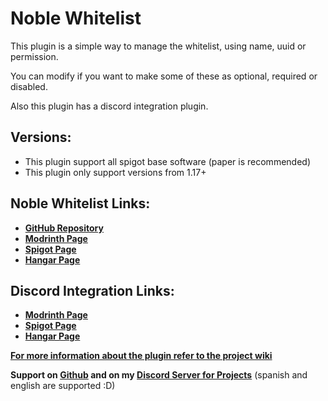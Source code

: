 # Noble Whitelist
This plugin is a simple way to manage the whitelist, using name, uuid or permission.

You can modify if you want to make some of these as optional, required or disabled.

Also this plugin has a discord integration plugin.

## Versions:
- This plugin support all spigot base software (paper is recommended)
- This plugin only support versions from 1.17+

## Noble Whitelist Links:

- **[GitHub Repository](https://github.com/NobelD/NobleWhitelist)**
- **[Modrinth Page](https://modrinth.com/plugin/noble-whitelist)**
- **[Spigot Page](https://www.spigotmc.org/resources/noble-whitelist.113107/)**
- **[Hangar Page](https://hangar.papermc.io/NobelD/NobleWhitelist)**

## Discord Integration Links:
- **[Modrinth Page](https://modrinth.com/plugin/noble-whitelist-discord-integration)**
- **[Spigot Page](https://www.spigotmc.org/resources/noble-whitelist-discord-integration.113896/)**
- **[Hangar Page](https://hangar.papermc.io/NobelD/NobleWhitelistDiscord)**

**[For more information about the plugin refer to the project wiki](https://github.com/NobelD/NobleWhitelist/wiki)**

**Support on [Github](https://github.com/NobelD/NobleWhitelist/issues) and on my [Discord Server for Projects](https://discord.gg/CMbuPp7hpf)** (spanish and english are supported :D)
